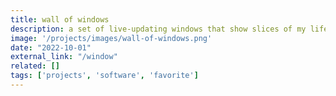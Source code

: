 ```yaml
---
title: wall of windows
description: a set of live-updating windows that show slices of my life in real time.
image: '/projects/images/wall-of-windows.png'
date: "2022-10-01"
external_link: "/window"
related: []
tags: ['projects', 'software', 'favorite']
---
```

